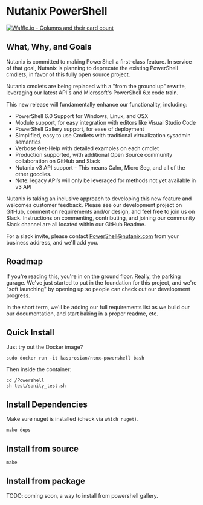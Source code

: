 # Nutanix PowerShell
[![Waffle.io - Columns and their card count](https://badge.waffle.io/nutanix/PowerShell.svg?columns=all)](https://waffle.io/nutanix/PowerShell)

What, Why, and Goals
--------------------
Nutanix is committed to making PowerShell a first-class feature. In service of that goal, Nutanix is planning to deprecate the existing PowerShell cmdlets, in favor of this fully open source project.

Nutanix cmdlets are being replaced with a "from the ground up" rewrite, leveraging our latest API's and Microsoft's PowerShell 6.x code train. 

This new release will fundamentally enhance our functionality, including:
* PowerShell 6.0 Support for Windows, Linux, and OSX
* Module support, for easy integration with editors like Visual Studio Code
* PowerShell Gallery support, for ease of deployment
* Simplified, easy to use Cmdlets with traditional virtualization sysadmin semantics 
* Verbose Get-Help with detailed examples on each cmdlet
* Production supported, with additional Open Source community collaboration on GitHub and Slack
* Nutanix v3 API support - This means Calm, Micro Seg, and all of the other goodies. 
* Note: legacy API’s will only be leveraged for methods not yet available in v3 API 

Nutanix is taking an inclusive approach to developing this new feature and welcomes customer feedback. Please see our development project on GitHub, comment on requirements and/or design, and feel free to join us on Slack. Instructions on commenting, contributing, and joining our community Slack channel are all located within our GitHub Readme.

For a slack invite, please contact PowerShell@nutanix.com from your business address, and we'll add you.

Roadmap
--------------------
If you're reading this, you're in on the ground floor. Really, the parking garage. We've just started to put in the foundation for this project, and we're "soft launching" by opening up so people can check out our development progress.

In the short term, we'll be adding our full requirements list as we build our our documentation, and start baking in a proper readme, etc.

Quick Install
-------------

Just try out the Docker image?

    sudo docker run -it kasprosian/ntnx-powershell bash

Then inside the container:

    cd /Powershell
    sh test/sanity_test.sh

Install Dependencies
--------------------

Make sure nuget is installed (check via `which nuget`).

    make deps

Install from source
-------------------

    make

Install from package
--------------------

TODO: coming soon, a way to install from powershell gallery.

